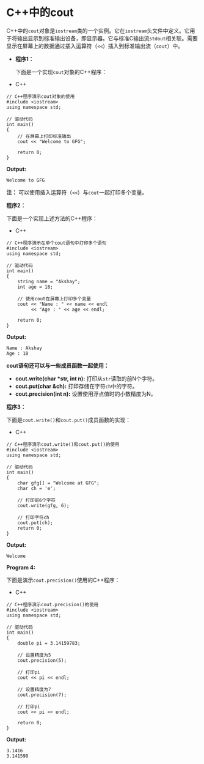# **C++中的cout**

C++中的`cout`对象是`iostream`类的一个实例。它在`iostream`头文件中定义。它用于将输出显示到标准输出设备，即显示器。它与标准C输出流`stdout`相关联。需要显示在屏幕上的数据通过插入运算符（`<<`）插入到标准输出流（`cout`）中。

- **程序1：**

  下面是一个实现`cout`对象的C++程序：

- C++

```
// C++程序演示cout对象的使用
#include <iostream>
using namespace std;

// 驱动代码
int main()
{
    // 在屏幕上打印标准输出
    cout << "Welcome to GFG";

    return 0;
}
```

**Output:**

```
Welcome to GFG
```

 

**注：** 可以使用插入运算符（`<<`）与`cout`一起打印多个变量。

**程序2：**

下面是一个实现上述方法的C++程序：

- C++

```
// C++程序演示在单个cout语句中打印多个语句
#include <iostream>
using namespace std;

// 驱动代码
int main()
{
    string name = "Akshay";
    int age = 18;

    // 使用cout在屏幕上打印多个变量
    cout << "Name : " << name << endl
         << "Age : " << age << endl;

    return 0;
}
```

**Output:**

```
Name : Akshay
Age : 18
```

 

**cout语句还可以与一些成员函数一起使用：**

- **cout.write(char \*str, int n):** 打印从`str`读取的前N个字符。
- **cout.put(char &ch):** 打印存储在字符`ch`中的字符。
- **cout.precision(int n):** 设置使用浮点值时的小数精度为N。

**程序3：**

下面是`cout.write()`和`cout.put()`成员函数的实现：

- C++

```
// C++程序演示cout.write()和cout.put()的使用
#include <iostream>
using namespace std;

// 驱动代码
int main()
{
    char gfg[] = "Welcome at GFG";
    char ch = 'e';

    // 打印前6个字符
    cout.write(gfg, 6);

    // 打印字符ch
    cout.put(ch);
    return 0;
}
```

**Output:**

```
Welcome
```

 

**Program 4:**

下面是演示`cout.precision()`使用的C++程序：

- C++

```
// C++程序演示cout.precision()的使用
#include <iostream>
using namespace std;

// 驱动代码
int main()
{
    double pi = 3.14159783;

    // 设置精度为5
    cout.precision(5);

    // 打印pi
    cout << pi << endl;

    // 设置精度为7
    cout.precision(7);

    // 打印pi
    cout << pi << endl;

    return 0;
}
```

**Output:**

```
3.1416
3.141598
```